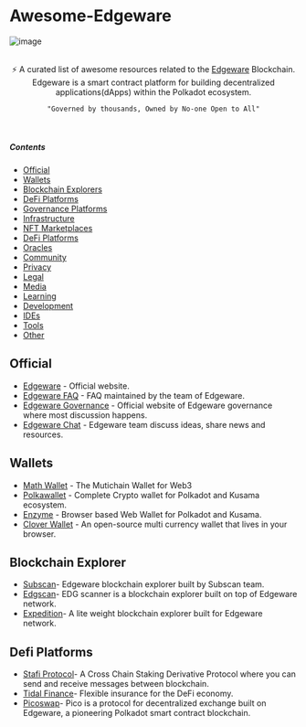 # Awesome-Edgeware


![image](https://user-images.githubusercontent.com/76008106/161968401-dcc2f986-6780-4987-a44f-b2f2bb5474f1.png)

</div>
<br/>
<div align="center">
⚡ A curated list of awesome resources related to the <a href='https://edgewa.re/'>Edgeware</a> Blockchain.
<br />
Edgeware is a smart contract platform for building decentralized applications(dApps) within the Polkadot ecosystem.
    
    "Governed by thousands, Owned by No-one Open to All"
    
</div>
<br/>




##### Contents
    
- [Official](#official)
- [Wallets](#wallets)
- [Blockchain Explorers](#blockchain-explorers)
- [DeFi Platforms](#defi-platforms)
- [Governance Platforms](#governance-platforms)
- [Infrastructure](#infrastructure)
- [NFT Marketplaces](#nft-marketplaces)
- [DeFi Platforms](#defi-platforms)
- [Oracles](#oracles)
- [Community](#community)
- [Privacy](#arcs)
- [Legal](#metrics)
- [Media](#media) 
- [Learning](#learning)
- [Development](#development)
- [IDEs](#ides)
- [Tools](#tools)
- [Other](#other)

## Official

- [Edgeware](https://edgewa.re/) - Official website.
- [Edgeware FAQ](https://docs.edgeware.wiki/resources/faq/faqs-for-new-users) - FAQ maintained by the team of Edgeware.
- [Edgeware Governance](https://gov.edgewa.re/) - Official website of Edgeware governance where most discussion happens.
- [Edgeware Chat](http://edgeware.chat/) - Edgeware team discuss ideas, share news and resources.


## Wallets

- [Math Wallet](https://mathwallet.org/en-us/) - The Mutichain Wallet for Web3
- [Polkawallet](https://polkawallet.io/) - Complete Crypto wallet for Polkadot and Kusama ecosystem.
- [Enzyme](https://getenzyme.dev/) - Browser based Web Wallet for Polkadot and Kusama.
- [Clover Wallet](https://wallet.clover.finance/#/) - An open-source multi currency wallet that lives in your browser.

## Blockchain Explorer

- [Subscan](https://edgeware.subscan.io/)- Edgeware blockchain explorer built by Subscan team.
- [Edgscan](https://github.com/edgeware-builders/edgscan)- EDG scanner is a blockchain explorer built on top of Edgeware network.
- [Expedition](https://beresheet.vercel.app/?network=Edgeware%20EVM)- A lite weight blockchain explorer built for Edgeware network.

## Defi Platforms

- [Stafi Protocol](https://www.stafi.io/)- A Cross Chain Staking Derivative Protocol where you can send and receive messages between blockchain.
- [Tidal Finance](https://tidal.finance/)- Flexible insurance for the DeFi economy.
- [Picoswap](https://picoswap.medium.com/)- Pico is a protocol for decentralized exchange built on Edgeware, a pioneering Polkadot smart contract             blockchain.





